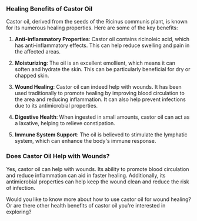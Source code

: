 ### Healing Benefits of Castor Oil

Castor oil, derived from the seeds of the Ricinus communis plant, is known for its numerous healing properties. Here are some of the key benefits:

1. **Anti-inflammatory Properties**: Castor oil contains ricinoleic acid, which has anti-inflammatory effects. This can help reduce swelling and pain in the affected areas.

2. **Moisturizing**: The oil is an excellent emollient, which means it can soften and hydrate the skin. This can be particularly beneficial for dry or chapped skin.

3. **Wound Healing**: Castor oil can indeed help with wounds. It has been used traditionally to promote healing by improving blood circulation to the area and reducing inflammation. It can also help prevent infections due to its antimicrobial properties.

4. **Digestive Health**: When ingested in small amounts, castor oil can act as a laxative, helping to relieve constipation.

5. **Immune System Support**: The oil is believed to stimulate the lymphatic system, which can enhance the body's immune response.

### Does Castor Oil Help with Wounds?

Yes, castor oil can help with wounds. Its ability to promote blood circulation and reduce inflammation can aid in faster healing. Additionally, its antimicrobial properties can help keep the wound clean and reduce the risk of infection.

Would you like to know more about how to use castor oil for wound healing? Or are there other health benefits of castor oil you're interested in exploring?

